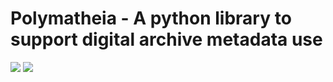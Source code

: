 # Polymatheia - A python library to support digital archive metadata use

![](https://github.com/scmmmh/polymatheia/workflows/Validation/badge.svg) ![](https://github.com/scmmmh/polymatheia/workflows/Tests/badge.svg)
